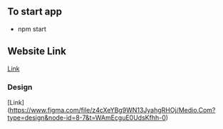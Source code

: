 ## To start app
- npm start

## Website Link

[Link](https://648eab0c73a33f0348c9dedd--mellifluous-cajeta-fdcbb5.netlify.app/)

### Design 

[Link] (https://www.figma.com/file/z4cXeYBg9WN13JyahgRHOj/Medio.Com?type=design&node-id=8-7&t=WAmEcguE0UdsKfhh-0)